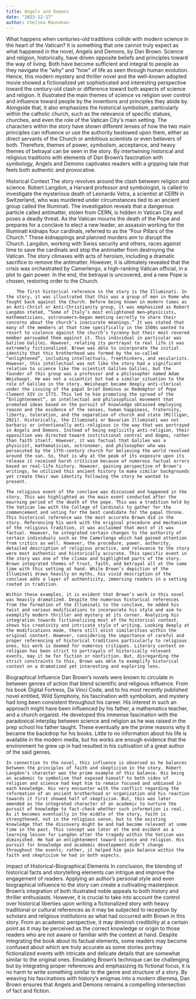 ```yaml
---
title: Angels and Demons
date: "2023-12-17"
author: Chelsea Maunahan
---
```


What happens when centuries-old traditions collide with modern science in the heart of the Vatican? It is something that one cannot truly expect as what happened in the novel, Angels and Demons, by Dan Brown. Science and religion, historically, have driven opposite beliefs and principles toward the way of living. Both have become sufficient and integral to people as they navigate the “why” and “how” of life as seen through human evolution. Hence, this modern mystery and thriller novel and the well-known adopted movie showed a fictionalized yet sophisticated and interesting perspective toward the century-old clash or difference toward both aspects of science and religion. It illustrated the main themes of science vs religion over control and influence toward people by the inventions and principles they abide by. Alongside that, it also emphasizes the historical symbolism, particularly within the catholic church, such as the relevance of specific statues, churches, and even the role of the Vatican City's main setting. The characters within the story have shown different lenses of how the two main principles can influence or use the authority bestowed upon them, either as direct servants of the Church or ambitious scientists or even believers of both. Therefore, themes of power, symbolism, acceptance, and heavy themes of betrayal can be seen in the story. By intertwining historical and religious traditions with elements of Dan Brown’s fascination with symbology, Angels and Demons captivates readers with a gripping tale that feels both authentic and provocative.


Historical Context
The story revolves around the clash between religion and science. Robert Langdon, a Harvard professor and symbologist, is called to investigate the mysterious death of Leonardo Vetra, a scientist at CERN in Switzerland, who was murdered under circumstances tied to an ancient group called the Illuminati. The investigation reveals that a dangerous particle called antimatter, stolen from CERN, is hidden in Vatican City and poses a deadly threat.
As the Vatican mourns the death of the Pope and prepares for a conclave to elect a new leader, an assassin working for the Illuminati kidnaps four cardinals, referred to as the “Four Pillars of the Church.” These kidnappings and planned murders aim to disrupt the Church. Langdon, working with Swiss security and others, races against time to save the cardinals and stop the antimatter from destroying the Vatican.
The story climaxes with acts of heroism, including a dramatic sacrifice to remove the antimatter. However, it is ultimately revealed that the crisis was orchestrated by Camerlengo, a high-ranking Vatican official, in a plot to gain power. In the end, the betrayal is uncovered, and a new Pope is chosen, restoring order to the Church.

		The first historical reference in the story is the Illuminati. In the story, it was illustrated that this was a group of men in Rome who fought back against the Church. Before being known in modern times as an Anti-Christ or Anti-Christianity group, it was emphasized as Robert Langdon stated, “Some of Italy’s most enlightened men–physicists, mathematicians, astronomers–began meeting secretly to share their concerns about the church’s inaccurate meanings.” It was stated that many of the members at that time specifically in the 1500s wanted to resort to violence against the church’s tyranny but their most revered member persuaded them against it. This individual in particular was Galileo Galilei. However, relating its portrayal to real life it was extremely fictionalized. Brown was able to incorporate the initial identity that this brotherhood was formed by the so-called “enlightened”, including intellectuals, freethinkers, and secularists. However, this intellectual was not like the story had a significant relation to science like the scientist Galileo Galilei, but the founder of this group was a professor and a philosopher named Adam Weishaupt. He was not a scientist but had a similar situation to the role of Galileo in the story. Weishaupt became deeply anti-clerical under the issuing of the papal brief Dominus ac Redemptor of Pope Clement XIV in 1773. This led to him promoting the spread of the “Enlightenment”, an intellectual and philosophical movement that promoted ideas based on the pursuit of knowledge obtained employing reason and the evidence of the senses, human happiness, fraternity, liberty, toleration, and the separation of church and state (Milligan, 2021). Historically, the Illuminati or Bavarian Illuminati was not barbaric or intentionally anti-religious in the way that was portrayed in Angels and Demons. Instead of being explicitly anti-religion, their opposition was directed toward institutional control and dogma, rather than faith itself. However, it was factual that Galileo was a physicist, mathematician, astronomer, and philosopher who was persecuted by the 17th-century church for believing the world revolved around the sun. So, that is why at the peak of its exposure upon its release it received harsh criticism because of numerous factual errors based on real-life history. However, gaining perspective of Brown’s writings, he utilized this ancient history to make similar backgrounds yet create their own identity following the story he wanted to present.

	The religious event of the conclave was discussed and happened in the story. This was highlighted as the main event conducted after the mourning period of the death of the pope. This was a tradition held by the Vatican law with the College of Cardinals to gather for the commencement and voting for the best candidate for the papal throne. This historical reference was the most accurate Brown did in the story. Referencing his work with the original procedure and mechanism of the religious tradition, it was acclaimed that most of it was factual. However, he integrated certain changes to the authority of certain individuals such as the Camerlengo which had gained attention from critics as well. However, the procedure, power, authority, detailed description of religious practice, and relevance to the story were most authentic and historically accurate. This specific event in the story was one of the climax and highlighted parts of the story. Brown integrated themes of trust, faith, and betrayal all at the same time with this setting at hand. While Brown’s depiction of the Illuminati draws heavily on myths, his vivid description of the conclave adds a layer of authenticity, immersing readers in a setting rooted in tradition.  

	Within these examples, it is evident that Brown’s work in this novel was heavily dramatized. Despite the numerous historical references from the formation of the Illuminati to the conclave, he added his twist and various modifications to incorporate his style and aim to exemplify modern thriller and mystery at its corner. Analyzing his integration towards fictionalizing most of the historical context, shows his creativity and intricate style of writing. Looking deeply at the modifications made, there still exist similarities within the original context. However, considering the importance of careful and proper referencing of historical traditions particularly to religious ones, his work is deemed for numerous critiques. Literary context on religion has been strict to portrayals of historically relevant events, may it be for fiction or nonfiction. But, disregarding the strict constraints to this, Brown was able to exemplify historical context on a dramatized yet interesting and exploring lens.

Biographical Influence
	Dan Brown’s novels were known to circulate in between genres of action that blend scientific and religious influence. From his book Digital Fortress, Da Vinci Code, and to his most recently published novel entitled, Wild Symphony, his fascination with symbolism, and mystery had long been consistent throughout his career. His interest in such an approach might have been influenced by his father, a mathematics teacher, and a church organist. He developed this immense fascination with the paradoxical interplay between science and religion as he was raised in the prep school his father taught. These eventually are the prime reasons why it became the backdrop for his books. Little to no information about his life is available in the modern media, but his works are enough evidence that the environment he grew up in had resulted in his cultivation of a great author of the said genres. 

	In connection to the novel, this influence is observed as he balances between the principles of faith and skepticism in the story. Robert Langdon’s character was the prime example of this balance. His being an academic to symbolism that exposed himself to both sides of religion and science had kept him to remain focused and unbiased in each knowledge. His very encounter with the conflict regarding the reformation of an ancient brotherhood or organization and his reaction towards it first showed half of skepticism. But, this was later amended as the integrated character of an academic to nurture the pursuit of knowledge to fact-check whether such information is real. As it becomes eventually in the middle of the story, faith is strengthened, not in the religious sense, but to the existing knowledge that the discovery might be and had become relevant at some time in the past. This concept was later at the end evident as a learning lesson for Langdon after the tragedy within the Vatican was diminished. He had an enlightenment toward science and religion. His pursuit for knowledge and academic development didn’t change throughout the events; rather, it helped him gain balance within the faith and skepticism he had in both aspects.

Impact of Historical-Biographical Elements
	In conclusion, the blending of historical facts and storytelling elements can intrigue and improve the engagement of readers. Applying an author’s personal style and even biographical influence to the story can create a cultivating masterpiece. Brown’s integration of both illustrated noble appeals to both history and thriller enthusiasts.  However, it is crucial to take into account the control over historical liberties upon writing a fictionalized story with heavy traditional or cultural references as it may be subjected to reception by scholars and religious institutions as what had occurred with Brown in this story. From an academic perspective, it may diminish credibility at a certain point as it may be perceived as the correct knowledge or origin to those readers who are not aware or familiar with the context at hand. Despite integrating the book about its factual elements, some readers may become confused about which are truly accurate as some stories portray fictionalized events with intricate and delicate details that are somewhat similar to the original ones. Emulating Brown’s technique can be challenging but by integrating proper references and emphasizing its fictional focus, it is no harm to write something similar to the genre and structure of a story. By weaving his fascinations with history’s enigmas into a modern dilemma, Dan Brown ensures that Angels and Demons remains a compelling intersection of fact and fiction. 